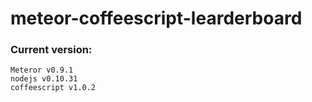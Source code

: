 meteor-coffeescript-learderboard
================================



### Current version:
    Meteror v0.9.1
    nodejs v0.10.31
    coffeescript v1.0.2
